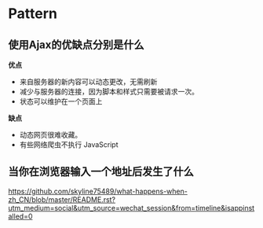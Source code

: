 # Pattern

## 使用Ajax的优缺点分别是什么

**优点**
* 来自服务器的新内容可以动态更改，无需刷新
* 减少与服务器的连接，因为脚本和样式只需要被请求一次。
* 状态可以维护在一个页面上

**缺点**
* 动态网页很难收藏。
* 有些网络爬虫不执行 JavaScript


## 当你在浏览器输入一个地址后发生了什么
https://github.com/skyline75489/what-happens-when-zh_CN/blob/master/README.rst?utm_medium=social&utm_source=wechat_session&from=timeline&isappinstalled=0
